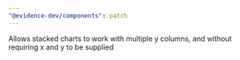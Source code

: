 ```yaml
---
"@evidence-dev/components": patch
---
```


Allows stacked charts to work with multiple y columns, and without requiring x and y to be supplied
